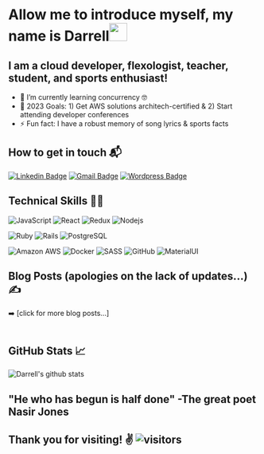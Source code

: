 # Allow me to introduce myself, my name is Darrell<img src="https://raw.githubusercontent.com/aemmadi/aemmadi/master/wave.gif" width="36px">

## I am a cloud developer, flexologist, teacher, student, and sports enthusiast!

- :book: I’m currently learning concurrency 🤓
- :dart: 2023 Goals: 1) Get AWS solutions architech-certified & 2) Start attending developer conferences
- ⚡ Fun fact: I have a robust memory of song lyrics & sports facts<br />


## How to get in touch 📬
[![Linkedin Badge](https://img.shields.io/badge/-Darrell_Humphries-blue?style=flat-square&logo=Linkedin&logoColor=white&link=https://www.linkedin.com/in/tien-phan-dc/)](https://www.linkedin.com/in/darrell-humphries-26740662/)
[![Gmail Badge](https://img.shields.io/badge/-Darrell.MultiCloud@gmail.com-c14438?style=flat-square&logo=Gmail&logoColor=white&link=mailto:Darrell.MultiCloud@gmail.com)](mailto:Darrell.MultiCloud@gmail.com)
[![Wordpress Badge](https://img.shields.io/badge/Blog-Medicine2Code-blue)](https://)
<br />

## Technical Skills 👨‍💻
![JavaScript](https://img.shields.io/badge/javascript%20-%23323330.svg?&style=for-the-badge&logo=javascript&logoColor=%23F7DF1E)
![React](https://img.shields.io/badge/react%20-%2320232a.svg?&style=for-the-badge&logo=react&logoColor=%2361DAFB)
![Redux](https://img.shields.io/badge/redux%20-%23593d88.svg?&style=for-the-badge&logo=redux&logoColor=white")
![Nodejs](https://img.shields.io/badge/node.js%20-%2343853D.svg?&style=for-the-badge&logo=node.js&logoColor=white)

![Ruby](https://img.shields.io/badge/ruby-%23CC342D.svg?&style=for-the-badge&logo=ruby&logoColor=white)
![Rails](https://img.shields.io/badge/rails%20-%23CC0000.svg?&style=for-the-badge&logo=ruby-on-rails&logoColor=white)
![PostgreSQL](https://img.shields.io/badge/postgres-%23316192.svg?&style=for-the-badge&logo=postgresql&logoColor=white)

![Amazon AWS](https://img.shields.io/badge/AWS%20-%23FF9900.svg?&style=for-the-badge&logo=amazon-aws&logoColor=white)
![Docker](https://img.shields.io/badge/docker%20-%231572B6.svg?&style=for-the-badge&logo=docker&logoColor=white)
![SASS](https://img.shields.io/badge/SASS%20-hotpink.svg?&style=for-the-badge&logo=SASS&logoColor=white)
![GitHub](https://img.shields.io/badge/github%20-%23121011.svg?&style=for-the-badge&logo=github&logoColor=white)
![MaterialUI](https://img.shields.io/badge/material%20ui%20-%230081CB.svg?&style=for-the-badge&logo=material-ui&logoColor=white)

## Blog Posts (apologies on the lack of updates...) &#x270d; 

<!-- BLOG-POST-LIST:START -->

<!-- BLOG-POST-LIST:END -->

➡️ [click for more blog posts...]
<br />
<br />

## GitHub Stats &#x1f4c8; 
![Darrell's github stats](https://github-readme-stats.vercel.app/api?username=tienphandev&show_icons=true&theme=dracula)

## "He who has begun is half done" -The great poet Nasir Jones
## Thank you for visiting! ✌ ![visitors](https://visitor-badge.glitch.me/badge?page_id=tienphandev.visitor-badge)
